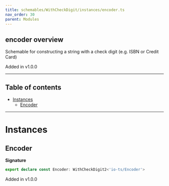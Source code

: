 ```yaml
---
title: schemables/WithCheckDigit/instances/encoder.ts
nav_order: 30
parent: Modules
---
```


## encoder overview

Schemable for constructing a string with a check digit (e.g. ISBN or Credit Card)

Added in v1.0.0

---

<h2 class="text-delta">Table of contents</h2>

- [Instances](#instances)
  - [Encoder](#encoder)

---

# Instances

## Encoder

**Signature**

```ts
export declare const Encoder: WithCheckDigit2<'io-ts/Encoder'>
```

Added in v1.0.0
